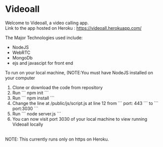 # Videoall
Welcome to Videoall, a video calling app. </br>
Link to the app hosted on Heroku : https://videoall.herokuapp.com/  </br>

The Major Technologies used include: </br>
<ul>
<li>NodeJS</li>
<li>WebRTC</li>
<li>MongoDb</li>
<li>ejs and javascipt for front end</li>
</ul>
To run on your local machine,  (NOTE:You must have NodeJS installed on your computer
<ol>
<li>Clone or download the code from repository</li>
<li>Run 
```
npm init
```
</li>
<li>Run
```
npm install
```</li>
<li>Change the line at /public/js/script.js at line 12 from
```
port: 443
```
to 
```
port:3030
```
</li>
<li>
Run 
```
node server.js
```
</li>
<li>
You can now visit port 3030 of your local machine to view running Videoall locally
</li>
</ol>
</br>
NOTE: This currently runs only on https on Heroku.
